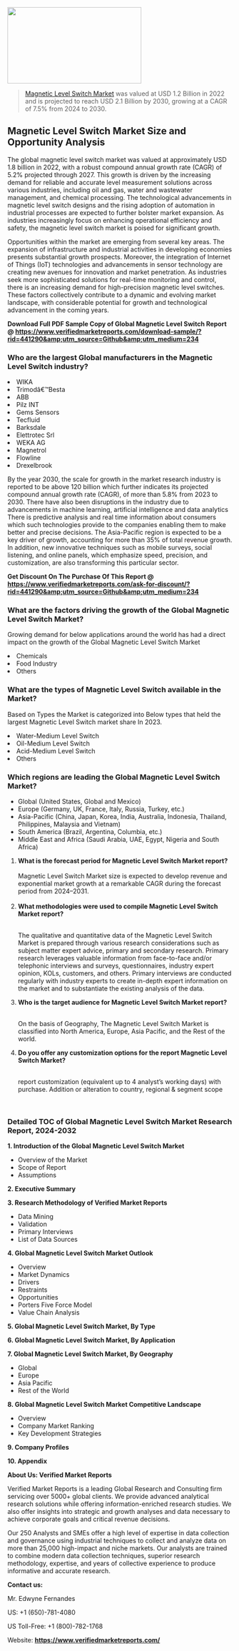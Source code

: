 <img src="https://ffe5etoiles.com/wp-content/uploads/2024/12/MST1-300x171.png" alt="" width="300" height="171" class="alignnone size-medium wp-image-20088" /><blockquote><p><p><a href="https://www.verifiedmarketreports.com/download-sample/?rid=441290&utm_source=Github&utm_medium=234" target="_blank">Magnetic Level Switch Market</a> was valued at USD 1.2 Billion in 2022 and is projected to reach USD 2.1 Billion by 2030, growing at a CAGR of 7.5% from 2024 to 2030.</p></blockquote><p><h2>Magnetic Level Switch Market Size and Opportunity Analysis</h2><p>The global magnetic level switch market was valued at approximately USD 1.8 billion in 2022, with a robust compound annual growth rate (CAGR) of 5.2% projected through 2027. This growth is driven by the increasing demand for reliable and accurate level measurement solutions across various industries, including oil and gas, water and wastewater management, and chemical processing. The technological advancements in magnetic level switch designs and the rising adoption of automation in industrial processes are expected to further bolster market expansion. As industries increasingly focus on enhancing operational efficiency and safety, the magnetic level switch market is poised for significant growth.</p><p>Opportunities within the market are emerging from several key areas. The expansion of infrastructure and industrial activities in developing economies presents substantial growth prospects. Moreover, the integration of Internet of Things (IoT) technologies and advancements in sensor technology are creating new avenues for innovation and market penetration. As industries seek more sophisticated solutions for real-time monitoring and control, there is an increasing demand for high-precision magnetic level switches. These factors collectively contribute to a dynamic and evolving market landscape, with considerable potential for growth and technological advancement in the coming years.</p></p><p class=""><strong>Download Full PDF Sample Copy of Global Magnetic Level Switch Report @ <a href="https://www.verifiedmarketreports.com/download-sample/?rid=441290&amp;utm_source=Github&amp;utm_medium=234" target="_blank">https://www.verifiedmarketreports.com/download-sample/?rid=441290&amp;utm_source=Github&amp;utm_medium=234</a></strong></p><h3 id="" class="">Who are the largest Global manufacturers in the Magnetic Level Switch industry?</h3><p><li>WIKA</li><li> Trimodâ€™Besta</li><li> ABB</li><li> Pilz INT</li><li> Gems Sensors</li><li> Tecfluid</li><li> Barksdale</li><li> Elettrotec Srl</li><li> WEKA AG</li><li> Magnetrol</li><li> Flowline</li><li> Drexelbrook</li></p><div class=""><div class="" dir="" data-message-author-role="" data-message-id="" data-message-model-slug=""><div class=""><div class=""><div class=""><div class="" dir="" data-message-author-role="" data-message-id="" data-message-model-slug=""><div class=""><div class=""><p>By the year 2030, the scale for growth in the market research industry is reported to be above 120 billion which further indicates its projected compound annual growth rate (CAGR), of more than 5.8% from 2023 to 2030. There have also been disruptions in the industry due to advancements in machine learning, artificial intelligence and data analytics There is predictive analysis and real time information about consumers which such technologies provide to the companies enabling them to make better and precise decisions. The Asia-Pacific region is expected to be a key driver of growth, accounting for more than 35% of total revenue growth. In addition, new innovative techniques such as mobile surveys, social listening, and online panels, which emphasize speed, precision, and customization, are also transforming this particular sector.</p><p><strong>Get Discount On The Purchase Of This Report @&nbsp; <a href="https://www.verifiedmarketreports.com/ask-for-discount/?rid=441290&amp;utm_source=Github&amp;utm_medium=234" target="_blank">https://www.verifiedmarketreports.com/ask-for-discount/?rid=441290&amp;utm_source=Github&amp;utm_medium=234</a></strong></p></div></div></div></div></div></div></div></div><h3 id="" class="">What are the factors driving the growth of the Global Magnetic Level Switch Market?</h3><p id="" class="">Growing demand for below applications around the world has had a direct impact on the growth of the Global Magnetic Level Switch Market</p><p id="" class=""><li>Chemicals</li><li> Food Industry</li><li> Others</li></p><h3 id="" class="">What are the types of Magnetic Level Switch available in the Market?</h3><p id="" class="">Based on Types the Market is categorized into Below types that held the largest Magnetic Level Switch market share In 2023.</p><p id="" class=""><li>Water-Medium Level Switch</li><li> Oil-Medium Level Switch</li><li> Acid-Medium Level Switch</li><li> Others</li></p><h3 id="" class="">Which regions are leading the Global Magnetic Level Switch Market?</h3><ul><li>Global (United States, Global and Mexico)</li><li>Europe (Germany, UK, France, Italy, Russia, Turkey, etc.)</li><li>Asia-Pacific (China, Japan, Korea, India, Australia, Indonesia, Thailand, Philippines, Malaysia and Vietnam)</li><li>South America (Brazil, Argentina, Columbia, etc.)</li><li>Middle East and Africa (Saudi Arabia, UAE, Egypt, Nigeria and South Africa)</li></ul><p><ol><li><strong>What is the forecast period for Magnetic Level Switch Market report?<br /></strong><br /><span data-sheets-root="1" data-sheets-value="{&quot;1&quot;:2,&quot;2&quot;:&quot;XXXX size is expected to develop revenue and exponential market growth at a remarkable CAGR during the forecast period from 2024&ndash;2030.&quot;}" data-sheets-userformat="{&quot;2&quot;:12674,&quot;4&quot;:{&quot;1&quot;:2,&quot;2&quot;:16776960},&quot;10&quot;:2,&quot;11&quot;:0,&quot;15&quot;:&quot;Arial&quot;,&quot;16&quot;:12}">Magnetic Level Switch Market size is expected to develop revenue and exponential market growth at a remarkable CAGR during the forecast period from 2024&ndash;2031.</span><br /><br /></li><li><strong>What methodologies were used to compile Magnetic Level Switch Market report?<br /><br /></strong><p>The qualitative and quantitative data of the&nbsp;Magnetic Level Switch Market is prepared through various research considerations such as subject matter expert advice, primary and secondary research. Primary research leverages valuable information from face-to-face and/or telephonic interviews and surveys, questionnaires, industry expert opinion, KOLs, customers, and others. Primary interviews are conducted regularly with industry experts to create in-depth expert information on the market and to substantiate the existing analysis of the data.&nbsp;</p></li><li><strong>Who is the target audience for Magnetic Level Switch Market report?<br /><br /></strong><p>On the basis of Geography, The&nbsp;Magnetic Level Switch Market is classified into North America, Europe, Asia Pacific, and the Rest of the world.</p></li><li><strong>Do you offer any customization options for the report Magnetic Level Switch Market?<br /><br /></strong><p>report customization (equivalent up to 4 analyst&rsquo;s working days) with purchase. Addition or alteration to country, regional &amp; segment scope</p><p>&nbsp;</p></li></ol></p><h3 id="" class="">Detailed TOC of Global Magnetic Level Switch Market Research Report, 2024-2032</h3><p id="" class=""><strong>1. Introduction of the Global Magnetic Level Switch Market</strong></p><ul><li>Overview of the Market</li><li>Scope of Report</li><li>Assumptions</li></ul><p id="" class=""><strong>2. Executive Summary</strong></p><p id="" class=""><strong>3. Research Methodology of&nbsp;Verified Market Reports</strong></p><ul><li>Data Mining</li><li>Validation</li><li>Primary Interviews</li><li>List of Data Sources</li></ul><p id="" class=""><strong>4. Global Magnetic Level Switch Market Outlook</strong></p><ul><li>Overview</li><li>Market Dynamics</li><li>Drivers</li><li>Restraints</li><li>Opportunities</li><li>Porters Five Force Model</li><li>Value Chain Analysis</li></ul><p id="" class=""><strong>5. Global Magnetic Level Switch Market, By&nbsp;Type</strong></p><p id="" class=""><strong>6. Global Magnetic Level Switch Market, By Application</strong></p><p id="" class=""><strong>7. Global Magnetic Level Switch Market, By Geography</strong></p><ul><li>Global</li><li>Europe</li><li>Asia Pacific</li><li>Rest of the World</li></ul><p id="" class=""><strong>8. Global Magnetic Level Switch Market Competitive Landscape</strong></p><ul><li>Overview</li><li>Company Market Ranking</li><li>Key Development Strategies</li></ul><p id="" class=""><strong>9. Company Profiles</strong></p><p id="" class=""><strong>10. Appendix</strong></p><p id="" class=""><strong>About Us: Verified Market Reports</strong></p><p id="" class="">Verified Market Reports is a leading Global Research and Consulting firm servicing over 5000+ global clients. We provide advanced analytical research solutions while offering information-enriched research studies. We also offer insights into strategic and growth analyses and data necessary to achieve corporate goals and critical revenue decisions.</p><p id="" class="">Our 250 Analysts and SMEs offer a high level of expertise in data collection and governance using industrial techniques to collect and analyze data on more than 25,000 high-impact and niche markets. Our analysts are trained to combine modern data collection techniques, superior research methodology, expertise, and years of collective experience to produce informative and accurate research.</p><p id="" class=""><strong>Contact us:</strong></p><p id="" class="">Mr. Edwyne Fernandes</p><p id="" class="">US: +1 (650)-781-4080</p><p id="" class="">US Toll-Free: +1 (800)-782-1768</p><p id="" class="">Website: <a target="" data-test-app-aware-link=""><strong>https://www.verifiedmarketreports.com/</strong></a></p>
